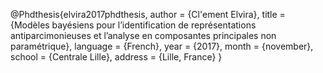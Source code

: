@Phdthesis{elvira2017phdthesis,
  author       = {Cl\'ement Elvira},
  title        = {Modèles bayésiens pour l’identification de représentations antiparcimonieuses et l’analyse en composantes principales non paramétrique},
  language     = {French},
  year         = {2017},
  month        = {november},
  school       = {Centrale Lille},
  address      = {Lille, France}
}